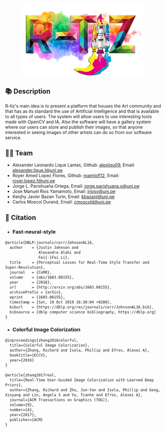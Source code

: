 <p align="center">
<img src="src\R-TIZ.png"  width="400"/>
</p align="center">

## 📚 Description

R-tiz's main idea is to present a platform that houses the Art community and that has as its standard the use of Artificial Intelligence and that is available to all types of users. The system will allow users to use interesting tools made with OpenCV and IA, Also the software will have a gallery system where our users can store and publish their images, so that anyone interested in seeing images of other artists can do so from our software service.

## 👨‍💻 Team
* Alexander Leonardo Lique Lamas, Github: [alexliqu09](https://github.com/alexliqu09), Email: alexander.lique.l@uni.pe
* Royer Amed Lopez Flores, Github: [roamlofl12](https://github.com/roamlofl12), Email: royer.lopez.f@uni.pe 
* Jorge L. Parishuaña Ortega, Email: jorge.parishuana.o@uni.pe
* Jose Manuel Rios Yamamoto, Email: jriosy@uni.pe
* Kenjhy Javier Bazan Turin, Email: kbazant@uni.pe
* Carlos Moscol Durand, Email: cmoscold@uni.pe

## 📄 Citation

* ###  Fast-neural-style
```
@article{DBLP:journals/corr/JohnsonAL16,
  author    = {Justin Johnson and
               Alexandre Alahi and
               Fei{-}Fei Li},
  title     = {Perceptual Losses for Real-Time Style Transfer and Super-Resolution},
  journal   = {CoRR},
  volume    = {abs/1603.08155},
  year      = {2016},
  url       = {http://arxiv.org/abs/1603.08155},
  archivePrefix = {arXiv},
  eprint    = {1603.08155},
  timestamp = {Sat, 19 Oct 2019 16:30:04 +0200},
  biburl    = {https://dblp.org/rec/journals/corr/JohnsonAL16.bib},
  bibsource = {dblp computer science bibliography, https://dblp.org}
}
```
* ### Colorful Image Colorization
```
@inproceedings{zhang2016colorful,
  title={Colorful Image Colorization},
  author={Zhang, Richard and Isola, Phillip and Efros, Alexei A},
  booktitle={ECCV},
  year={2016}
}

@article{zhang2017real,
  title={Real-Time User-Guided Image Colorization with Learned Deep Priors},
  author={Zhang, Richard and Zhu, Jun-Yan and Isola, Phillip and Geng, Xinyang and Lin, Angela S and Yu, Tianhe and Efros, Alexei A},
  journal={ACM Transactions on Graphics (TOG)},
  volume={9},
  number={4},
  year={2017},
  publisher={ACM}
}
```
